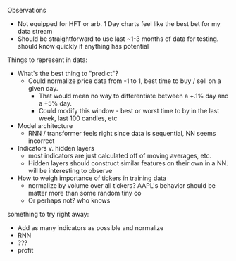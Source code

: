 Observations
- Not equipped for HFT or arb. 1 Day charts feel like the best bet for my data stream
- Should be straightforward to use last ~1-3 months of data for testing. should know quickly if anything has potential

Things to represent in data: 
- What's the best thing to "predict"?
  - Could normalize price data from -1 to 1, best time to buy / sell on a given day. 
    - That would mean no way to differentiate between a +.1% day and a +5% day. 
    - Could modify this window - best or worst time to by in the last week, last 100 candles, etc
- Model architecture
  - RNN / transformer feels right since data is sequential, NN seems incorrect
- Indicators v. hidden layers
  - most indicators are just calculated off of moving averages, etc. 
  - Hidden layers should construct similar features on their own in a NN. will be interesting to observe
- How to weigh importance of tickers in training data
  - normalize by volume over all tickers? AAPL's behavior should be matter more than some random tiny co
  - Or perhaps not? who knows 


something to try right away:
- Add as many indicators as possible and normalize
- RNN
- ???
- profit